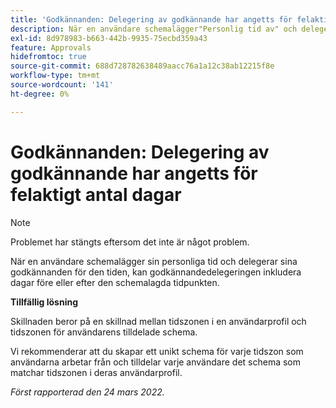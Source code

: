 ```yaml
---
title: 'Godkännanden: Delegering av godkännande har angetts för felaktigt antal dagar'
description: När en användare schemalägger"Personlig tid av" och delegerar sina godkännanden för den tiden, kan godkännandedelegeringen inkludera dagar före eller efter den schemalagda tidpunkten.
exl-id: 8d978983-b663-442b-9935-75ecbd359a43
feature: Approvals
hidefromtoc: true
source-git-commit: 688d728782638489aacc76a1a12c38ab12215f8e
workflow-type: tm+mt
source-wordcount: '141'
ht-degree: 0%

---
```


# Godkännanden: Delegering av godkännande har angetts för felaktigt antal dagar

>[!NOTE]
>
>Problemet har stängts eftersom det inte är något problem.

När en användare schemalägger sin personliga tid och delegerar sina godkännanden för den tiden, kan godkännandedelegeringen inkludera dagar före eller efter den schemalagda tidpunkten.

**Tillfällig lösning**

Skillnaden beror på en skillnad mellan tidszonen i en användarprofil och tidszonen för användarens tilldelade schema.

Vi rekommenderar att du skapar ett unikt schema för varje tidszon som användarna arbetar från och tilldelar varje användare det schema som matchar tidszonen i deras användarprofil.

_Först rapporterad den 24 mars 2022._
